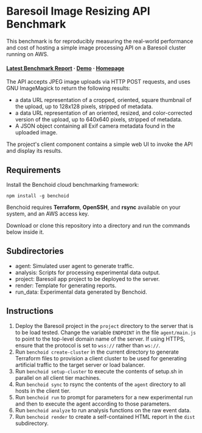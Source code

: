 # Baresoil Image Resizing API Benchmark

This benchmark is for reproducibly measuring the real-world performance and cost
of hosting a simple image processing API on a Baresoil cluster running
on AWS.

#### [Latest Benchmark Report](https://iceroad.github.io/baresoil-benchmark-image-resizer/) · [Demo](https://img.baresoil.cloud/) · [Homepage](https://www.baresoil.org/)

The API accepts JPEG image uploads via HTTP POST requests, and uses GNU ImageMagick to return the following results:

  * a data URL representation of a cropped, oriented, square thumbnail of the upload, up to 128x128 pixels, stripped of metadata.
  * a data URL representation of an oriented, resized, and color-corrected version of the upload, up to 640x640 pixels, stripped of metadata.
  * A JSON object containing all Exif camera metadata found in the uploaded image.

The project's client component contains a simple web UI to invoke the API and display its results.

## Requirements

Install the Benchoid cloud benchmarking framework:

    npm install -g benchoid

Benchoid requires **Terraform**, **OpenSSH**, and **rsync** available on your system, and an AWS access key.

Download or clone this repository into a directory and run the commands below inside it.

## Subdirectories

  * agent: Simulated user agent to generate traffic.
  * analysis: Scripts for processing experimental data output.
  * project: Baresoil app project to be deployed to the server.
  * render: Template for generating reports.
  * run_data: Experimental data generated by Benchoid.

## Instructions

  1. Deploy the Baresoil project in the `project` directory to the
     server that is to be load tested. Change the variable `ENDPOINT` in
     the file `agent/main.js` to point to the top-level domain name of the
     server. If using HTTPS, ensure that the protocol is set to `wss://`
     rather than `ws://`.
  2. Run `benchoid create-cluster` in the current directory to generate
     Terraform files to provision a client cluster to be used for generating
     artificial traffic to the target server or load balancer.
  3. Run `benchoid setup-cluster` to execute the contents of setup.sh in
     parallel on all client tier machines.
  4. Run `benchoid sync` to rsync the contents of the `agent` directory to
     all hosts in the client tier.
  5. Run `benchoid run` to prompt for parameters for a new experimental run
     and then to execute the agent according to those parameters.
  6. Run `benchoid analyze` to run analysis functions on the raw event data.
  7. Run `benchoid render` to create a self-contained HTML report in the
     `dist` subdirectory.

